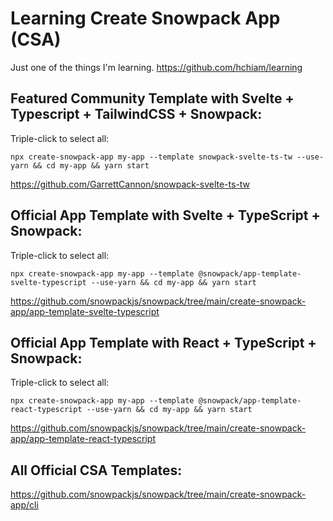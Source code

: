 # Learning Create Snowpack App (CSA)

Just one of the things I'm learning. <https://github.com/hchiam/learning>

## Featured Community Template with Svelte + Typescript + TailwindCSS + Snowpack:

Triple-click to select all:

`npx create-snowpack-app my-app --template snowpack-svelte-ts-tw --use-yarn && cd my-app && yarn start`

https://github.com/GarrettCannon/snowpack-svelte-ts-tw

## Official App Template with Svelte + TypeScript + Snowpack:

Triple-click to select all:

`npx create-snowpack-app my-app --template @snowpack/app-template-svelte-typescript --use-yarn && cd my-app && yarn start`

https://github.com/snowpackjs/snowpack/tree/main/create-snowpack-app/app-template-svelte-typescript

## Official App Template with React + TypeScript + Snowpack:

Triple-click to select all:

`npx create-snowpack-app my-app --template @snowpack/app-template-react-typescript --use-yarn && cd my-app && yarn start`

https://github.com/snowpackjs/snowpack/tree/main/create-snowpack-app/app-template-react-typescript

## All Official CSA Templates:

https://github.com/snowpackjs/snowpack/tree/main/create-snowpack-app/cli
